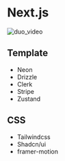 # Next.js

![duo_video](https://github.com/user-attachments/assets/ec26f8b7-47ba-4fcf-ba4e-81e11403a678)

## Template
- Neon
- Drizzle
- Clerk
- Stripe
- Zustand

## CSS
- Tailwindcss
- Shadcn/ui
- framer-motion
